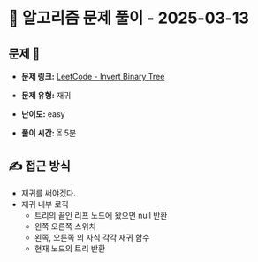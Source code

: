 # 📝 알고리즘 문제 풀이 - 2025-03-13

## 문제 📖

- **문제 링크:** [LeetCode - Invert Binary Tree](https://leetcode.com/problems/invert-binary-tree/)

- **문제 유형:** 재귀

- **난이도:** easy

- **풀이 시간:** ⏳ 5분

## ✍ 접근 방식

<!-- (어떤 방법으로 접근했는지 설명) -->
<!-- (다른 풀이를 참고했다면 어떤걸 배웠는지) -->

- 재귀를 써야겠다.
- 재귀 내부 로직
  - 트리의 끝인 리프 노드에 왔으면 null 반환
  - 왼쪽 오른쪽 스위치
  - 왼쪽, 오른쪽 의 자식 각각 재귀 함수
  - 현재 노드의 트리 반환
